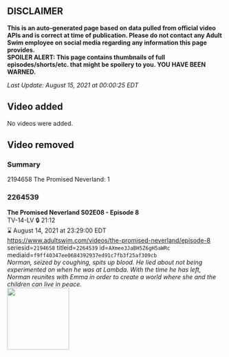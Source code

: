 ## DISCLAIMER
**This is an auto-generated page based on data pulled from official video APIs and is correct at time of publication. Please do not contact any Adult Swim employee on social media regarding any information this page provides.**  
**SPOILER ALERT: This page contains thumbnails of full episodes/shorts/etc. that might be spoilery to you. YOU HAVE BEEN WARNED.**  

_Last Update: August 15, 2021 at 00:00:25 EDT_
## Video added
No videos were added.  
## Video removed
### Summary
2194658 The Promised Neverland: 1  
### 2264539
**The Promised Neverland S02E08 - Episode 8**  
TV-14-LV 🔒 21:12  
⌛ August 14, 2021 at 23:29:00 EDT  
https://www.adultswim.com/videos/the-promised-neverland/episode-8  
seriesid=`2194658` titleid=`2264539` id=`AXmee3JaBH5Z6gH5aWRc` mediaid=`f9ff40347ee0684392937ed91c7fb3f25af309cb`  
_Norman, seized by coughing, spits up blood. He lied about not being experimented on when he was at Lambda. With the time he has left, Norman reunites with Emma in order to create a world where she and the children can live in peace._  
<a href="https://media.cdn.adultswim.com/uploads/20210527/thumbnails/2_215271145148-TPN2_020_Episode8.png"><img src="https://media.cdn.adultswim.com/uploads/20210527/thumbnails/2_215271145148-TPN2_020_Episode8.png" height="144px" /></a>
